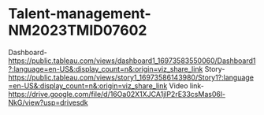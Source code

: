 # Talent-management-NM2023TMID07602
Dashboard-https://public.tableau.com/views/dashboard1_16973583550060/Dashboard1?:language=en-US&:display_count=n&:origin=viz_share_link
Story-https://public.tableau.com/views/story1_16973586143980/Story1?:language=en-US&:display_count=n&:origin=viz_share_link
Video link-https://drive.google.com/file/d/16Oa02X1XJCA1jlP2rE33csMas06l-NkG/view?usp=drivesdk
